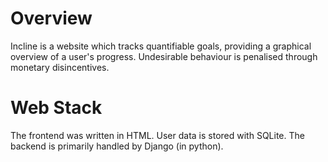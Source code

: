 # Overview
Incline is a website which tracks quantifiable goals, providing a graphical overview of a user's progress.
Undesirable behaviour is penalised through monetary disincentives.

# Web Stack
The frontend was written in HTML. User data is stored with SQLite. The backend is primarily handled by Django (in python).
